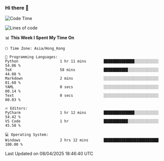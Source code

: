 ### Hi there 👋

<!--
**RoiexLee/RoiexLee** is a ✨ _special_ ✨ repository because its `README.md` (this file) appears on your GitHub profile.

Here are some ideas to get you started:

- 🔭 I’m currently working on ...
- 🌱 I’m currently learning ...
- 👯 I’m looking to collaborate on ...
- 🤔 I’m looking for help with ...
- 💬 Ask me about ...
- 📫 How to reach me: ...
- 😄 Pronouns: ...
- ⚡ Fun fact: ...
-->

<!--START_SECTION:waka-->
![Code Time](http://img.shields.io/badge/Code%20Time-1%2C106%20hrs%207%20mins-blue)

![Lines of code](https://img.shields.io/badge/From%20Hello%20World%20I%27ve%20Written-42.5%20thousand%20lines%20of%20code-blue)

📊 **This Week I Spent My Time On** 

```text
🕑︎ Time Zone: Asia/Hong_Kong

💬 Programming Languages: 
Python                   1 hr 11 mins        ██████████████░░░░░░░░░░░   54.06 % 
TeX                      58 mins             ███████████░░░░░░░░░░░░░░   44.08 % 
Markdown                 2 mins              ░░░░░░░░░░░░░░░░░░░░░░░░░   01.68 % 
YAML                     0 secs              ░░░░░░░░░░░░░░░░░░░░░░░░░   00.14 % 
Text                     0 secs              ░░░░░░░░░░░░░░░░░░░░░░░░░   00.03 % 

🔥 Editors: 
PyCharm                  1 hr 12 mins        ██████████████░░░░░░░░░░░   54.42 % 
VS Code                  1 hr                ███████████░░░░░░░░░░░░░░   45.58 % 

💻 Operating System: 
Windows                  2 hrs 12 mins       █████████████████████████   100.00 % 
```


 Last Updated on 08/04/2025 18:46:40 UTC
<!--END_SECTION:waka-->
